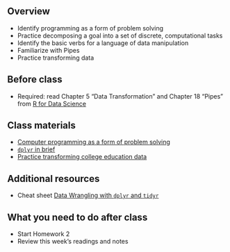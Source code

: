 ## Overview

- Identify programming as a form of problem solving
- Practice decomposing a goal into a set of discrete, computational
  tasks
- Identify the basic verbs for a language of data manipulation
- Familiarize with Pipes
- Practice transforming data

## Before class

- Required: read Chapter 5 “Data Transformation” and Chapter 18 “Pipes”
  from [R for Data Science](http://r4ds.had.co.nz/)

## Class materials

- [Computer programming as a form of problem
  solving](/notes/problem-solving/)
- [`dplyr` in brief](/notes/dplyr/)
- [Practice transforming college education
  data](/notes/transform-college/)

<!--
* see also: [Pipes in R](/notes/pipes/) taken from "Functions" lecture of Oct 25
-->

## Additional resources

- Cheat sheet [Data Wrangling with `dplyr` and
  `tidyr`](https://www.rstudio.com/wp-content/uploads/2015/02/data-wrangling-cheatsheet.pdf)

## What you need to do after class

- Start Homework 2
- Review this week’s readings and notes

<!--
* Complete your peer evaluations for homework 01. Review the following:
    * [General Homework Rubric](/faq/homework-evaluations/)
    * [Performing peer review](/faq/peer-evaluations/)
    * To find which peers you will evaluate:
        * Navigate to the [course organization page on GitHub](https://github.coecis.cornell.edu/cis-fa22)
        * Find the `hw01` repos you can see that are not your own repo
        * Open the repos and find the pull request. You can then initiate a [code review](https://github.com/features/code-review) to leave detailed feedback.
-->
